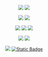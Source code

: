 
<div align=center>

<a href="https://code.visualstudio.com" target="_blank"><img src="https://img.shields.io/badge/Visual Studio Code-007ACC?style=for-the-badge&logo=Visual Studio Code&logoColor=white"></a>
<a href="https://colab.research.google.com" target="_blank"><img src="https://img.shields.io/badge/Google Colab-F9AB00?style=for-the-badge&logo=Google Colab&logoColor=white"></a>

<a href="http://python.org" target="_blank"><img src="https://img.shields.io/badge/Python-3776AB?style=for-the-badge&logo=python&logoColor=white"></a>
<a href="https://jupyter.org" target="_blank"><img src="https://img.shields.io/badge/Jupyter-F37626?style=for-the-badge&logo=Jupyter&logoColor=white"></a>

<a href="https://numpy.org" target="_blank"><img src="https://img.shields.io/badge/NumPy-013243?style=for-the-badge&logo=NumPy&logoColor=white"/></a>
<a href="https://pandas.pydata.org" target="_blank"><img src="https://img.shields.io/badge/pandas-150458?style=for-the-badge&logo=pandas&logoColor=white"/></a>
<a href="https://scikit-learn.org" target="_blank"><img src="https://img.shields.io/badge/scikit learn-F7931E?style=for-the-badge&logo=scikit learn&logoColor=white"/></a>

<a href="https://tensorflow.org" target="_blank"><img src="https://img.shields.io/badge/TensorFlow-FF6F00?style=for-the-badge&logo=TensorFlow&logoColor=white"/></a>
<a href="https://keras.io" target="_blank"><img src="https://img.shields.io/badge/Keras-D00000?style=for-the-badge&logo=Keras&logoColor=white"/></a>

<a href="https://tableau.com" target="_blank"><img src="https://img.shields.io/badge/Tableau-E97627?style=for-the-badge&logo=tableau&logoColor=white"></a>
<a href="https://matplotlib.org" target="_blank"><img alt="Static Badge" src="https://img.shields.io/badge/Matplotlib-000000?style=for-the-badge&logoColor=white"></a>
</div>
